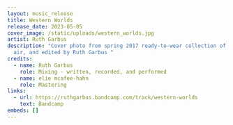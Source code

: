 ```yaml
---
layout: music_release
title: Western Worlds
release_date: 2023-05-05
cover_image: /static/uploads/western_worlds.jpg
artist: Ruth Garbus
description: "Cover photo from spring 2017 ready-to-wear collection of hood by
  air, and edited by Ruth Garbus "
credits:
  - name: Ruth Garbus
    role: Mixing - written, recorded, and performed
  - name: elie mcafee-hahn
    role: Mastering
links:
  - url: https://ruthgarbus.bandcamp.com/track/western-worlds
    text: Bandcamp
embeds: []
---
```

